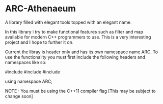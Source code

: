 # ARC-Athenaeum
A library filled with elegant tools topped with an elegant name.

In this library I try to make functional features such as filter and map available for modern C++ programmers to use.
This is a very interesting project and I hope to further it on.

Current the libray is header only and has its own namespace name ARC. To use the functionality you must first include the following headers and namespaces like so:

\#include <algorithm>
\#include <vector>
\#include <functional>

using namespace ARC;

NOTE : You must be using the C++11 compiler flag [This may be subject to change soon]
